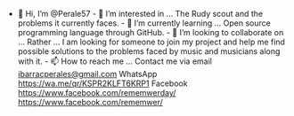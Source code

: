 - 👋 Hi, I’m @Perale57 - 👀 I’m interested in ... The Rudy scout and the problems it currently faces. - 🌱 I’m currently learning ... Open source programming language through GitHub. - 💞️ I’m looking to collaborate on ... Rather ... I am looking for someone to join my project and help me find possible solutions to the problems faced by music and musicians along with it. - 📫 How to reach me ... Contact me via email ibarracperales@gmail.com WhatsApp https://wa.me/qr/KSPR2KLFT6KRP1 Facebook https://www.facebook.com/rememwerday/ https://www.facebook.com/rememwer/
<!--- Perale57/notebook-t is a ✨ special ✨ repository because its `README.md` (this file) appears on your GitHub profile. You can click the Preview link to take a look at your changes. --->
